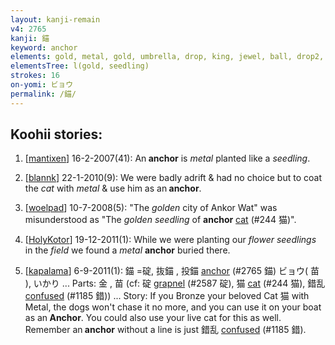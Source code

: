 ```yaml
---
layout: kanji-remain
v4: 2765
kanji: 錨
keyword: anchor
elements: gold, metal, gold, umbrella, drop, king, jewel, ball, drop2, seedlings, flowers, rice field, brains
elementsTree: l(gold, seedling)
strokes: 16
on-yomi: ビョウ
permalink: /錨/
---
```


## Koohii stories: 

1) [<a href="http://kanji.koohii.com/profile/mantixen">mantixen</a>] 16-2-2007(41): An<strong> anchor</strong> is <em>metal</em> planted like a <em>seedling</em>.

2) [<a href="http://kanji.koohii.com/profile/blannk">blannk</a>] 22-1-2010(9): We were badly adrift &amp; had no choice but to coat the <em>cat</em> with <em>metal</em> &amp; use him as an<strong> anchor</strong>.

3) [<a href="http://kanji.koohii.com/profile/woelpad">woelpad</a>] 10-7-2008(5): &quot;The <em>golden</em> city of Ankor Wat&quot; was misunderstood as &quot;The <em>golden</em> <em>seedling</em> of <strong>anchor</strong> <a href="../v4/244.html">cat</a> (#244 猫)&quot;.

4) [<a href="http://kanji.koohii.com/profile/HolyKotor">HolyKotor</a>] 19-12-2011(1): While we were planting our <em>flower seedlings</em> in the <em>field</em> we found a <em>metal</em> <strong>anchor</strong> buried there.

5) [<a href="http://kanji.koohii.com/profile/kapalama">kapalama</a>] 6-9-2011(1): 錨 =碇, 抜錨 , 投錨 <a href="../v4/2765.html">anchor</a> (#2765 錨) ビョウ( 苗 ), いかり ... Parts: 金 , 苗 (cf: 碇 <a href="../v4/2587.html">grapnel</a> (#2587 碇), 猫 <a href="../v4/244.html">cat</a> (#244 猫), 錯乱 <a href="../v4/1185.html">confused</a> (#1185 錯)) ... Story: If you Bronze your beloved Cat 猫 with Metal, the dogs won&#039;t chase it no more, and you can use it on your boat as an<strong> Anchor</strong>. You could also use your live cat for this as well. Remember an<strong> anchor</strong> without a line is just 錯乱 <a href="../v4/1185.html">confused</a> (#1185 錯).

